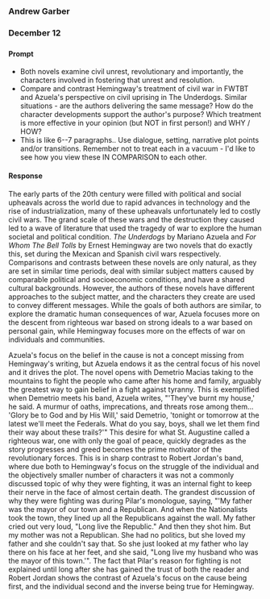 ### Andrew Garber
### December 12
### 

#### Prompt
 - Both novels examine civil unrest, revolutionary and importantly, the characters involved in fostering that unrest and resolution. 
 - Compare and contrast Hemingway's treatment of civil war in FWTBT and Azuela's perspective on civil uprising in The Underdogs.   Similar situations - are the authors delivering the same message? How do the character developments support the author's purpose?  Which treatment is more effective in your opinion (but NOT in first person!) and WHY / HOW? 
 - This is like 6--7 paragraphs..  Use dialogue, setting, narrative plot points and/or transitions.  Remember not to treat each in a vacuum - I'd like to see how you view these IN COMPARISON to each other. 

#### Response
The early parts of the 20th century were filled with political and social upheavals across the world due to rapid advances in technology and the rise of industrialization, many of these upheavals unfortunately led to costly civil wars. The grand scale of these wars and the destruction they caused led to a wave of literature that used the tragedy of war to explore the human societal and political condition. *The Underdogs* by Mariano Azuela and *For Whom The Bell Tolls* by Ernest Hemingway are two novels that do exactly this, set during the Mexican and Spanish civil wars respectively. Comparisons and contrasts between these novels are only natural, as they are set in similar time periods, deal with similar subject matters caused by comparable political and socioeconomic conditions, and have a shared cultural backgrounds. However, the authors of these novels have different approaches to the subject matter, and the characters they create are used to convey different messages. While the goals of both authors are similar, to explore the dramatic human consequences of war, Azuela focuses more on the descent from righteous war based on strong ideals to a war based on personal gain, while Hemingway focuses more on the effects of war on individuals and communities.

Azuela's focus on the belief in the cause is not a concept missing from Hemingway's writing, but Azuela endows it as the central focus of his novel and it drives the plot. The novel opens with Demetrio Macias taking to the mountains to fight the people who came after his home and family, arguably the greatest way to gain belief in a fight against tyranny. This is exemplified when Demetrio meets his band, Azuela writes, "'They've burnt my house,' he said. A murmur of oaths, imprecations, and threats rose among them... 'Glory be to God and by His Will,' said Demetrio, 'tonight or tomorrow at the latest we'll meet the Federals. What do you say, boys, shall we let them find their way about these trails?'" This desire for what St. Augustine called a righteous war, one with only the goal of peace, quickly degrades as the story progresses and greed becomes the prime motivator of the revolutionary forces. This is in sharp contrast to Robert Jordan's band, where due both to Hemingway's focus on the struggle of the individual and the objectively smaller number of characters it was not a commonly discussed topic of why they were fighting, it was an internal fight to keep their nerve in the face of almost certain death. The grandest discussion of why they were fighting was during Pilar's monologue, saying, "'My father was the mayor of our town and a Republican. And when the Nationalists took the town, they lined up all the Republicans against the wall. My father cried out very loud, "Long live the Republic." And then they shot him. But my mother was not a Republican. She had no politics, but she loved my father and she couldn't say that. So she just looked at my father who lay there on his face at her feet, and she said, "Long live my husband who was the mayor of this town.'". The fact that Pilar's reason for fighting is not explained until long after she has gained the trust of both the reader and Robert Jordan shows the contrast of Azuela's focus on the cause being first, and the individual second and the inverse being true for Hemingway.